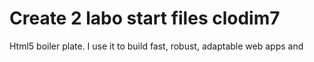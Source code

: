 # Create 2 labo start files clodim7
Html5 boiler plate. I use it to build fast, robust, adaptable web apps and 
